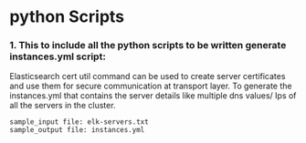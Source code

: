 # python Scripts

### 1. This to include all the python scripts to be written generate instances.yml script:

Elasticsearch cert util command can be used to create server certificates and use them for secure communication at transport layer. To generate the instances.yml that contains the server details like multiple dns values/ Ips of all the servers in the cluster.
        
    sample_input file: elk-servers.txt
    sample_output file: instances.yml


